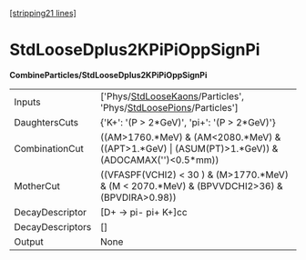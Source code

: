 [\[stripping21 lines\]](../stripping21-index.md)

# StdLooseDplus2KPiPiOppSignPi

**CombineParticles/StdLooseDplus2KPiPiOppSignPi**

|                  |                                                                                                                                                                          |
|------------------|--------------------------------------------------------------------------------------------------------------------------------------------------------------------------|
| Inputs           | \['Phys/[StdLooseKaons](../commonparticles/stripping21-stdloosekaons.md)/Particles', 'Phys/[StdLoosePions](../commonparticles/stripping21-stdloosepions.md)/Particles'\] |
| DaughtersCuts    | {'K+': '(P \> 2\*GeV)', 'pi+': '(P \> 2\*GeV)'}                                                                                                                          |
| CombinationCut   | ((AM\>1760.\*MeV) & (AM\<2080.\*MeV) & ((APT\>1.\*GeV) \| (ASUM(PT)\>1.\*GeV)) & (ADOCAMAX('')\<0.5\*mm))                                                                |
| MotherCut        | ((VFASPF(VCHI2) \< 30 ) & (M\>1770.\*MeV) & (M \< 2070.\*MeV) & (BPVVDCHI2\>36) & (BPVDIRA\>0.98))                                                                       |
| DecayDescriptor  | \[D+ -\> pi- pi+ K+\]cc                                                                                                                                                  |
| DecayDescriptors | \[\]                                                                                                                                                                     |
| Output           | None                                                                                                                                                                     |
